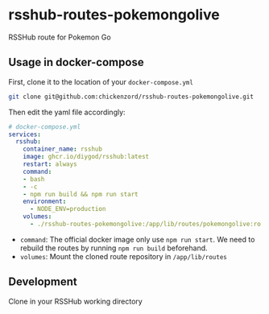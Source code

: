 # rsshub-routes-pokemongolive

RSSHub route for Pokemon Go

## Usage in docker-compose

First, clone it to the location of your `docker-compose.yml`

```sh
git clone git@github.com:chickenzord/rsshub-routes-pokemongolive.git
```

Then edit the yaml file accordingly:

```yaml
# docker-compose.yml
services:
  rsshub:
    container_name: rsshub
    image: ghcr.io/diygod/rsshub:latest
    restart: always
    command:
    - bash
    - -c
    - npm run build && npm run start
    environment:
      - NODE_ENV=production
    volumes:
      - ./rsshub-routes-pokemongolive:/app/lib/routes/pokemongolive:ro
```

- `command`: The official docker image only use `npm run start`. We need to rebuild the routes by running `npm run build` beforehand.
- `volumes`: Mount the cloned route repository in `/app/lib/routes`

## Development

Clone in your RSSHub working directory
